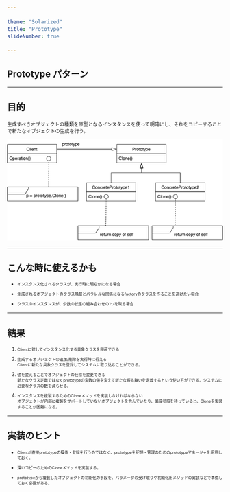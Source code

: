 ```yaml
---

theme: "Solarized"
title: "Prototype"
slideNumber: true

---
```

<style type="text/css"> p,li { font-size:0.8em;text-align:left; }
</style>

## Prototype パターン

---

## 目的

生成すべきオブジェクトの種類を原型となるインスタンスを使って明確にし、それをコピーすることで新たなオブジェクトの生成を行う。

<img src="./Images/Prototype.png" alt="class_diagram" style="border:none; box-shadow:none;">

---

## こんな時に使えるかも

- インスタンス化されるクラスが、実行時に明らかになる場合

- 生成されるオブジェクトのクラス階層とパラレルな関係になるfactoryのクラスを作ることを避けたい場合

- クラスのインスタンスが、少数の状態の組み合わせの1つを取る場合

---

## 結果

1. Clientに対してインスタンス化する具象クラスを隠蔽できる

2. 生成するオブジェクトの追加/削除を実行時に行える<br>
Clientに新たな具象クラスを登録してシステムに取り込むことができる。

3. 値を変えることでオブジェクトの仕様を変更できる<br>
新たなクラス定義ではなくprototypeの変数の値を変えて新たな振る舞いを定義するという使い方ができる。システムに必要なクラスの数を減らせる。

4. インスタンスを複製するためのCloneメソッドを実装しなければならない<br>
オブジェクトが内部に複製をサポートしていないオブジェクトを含んでいたり、循環参照を持っていると、Cloneを実装することが困難になる。

---

## 実装のヒント

- Clientが直接prototypeの操作・登録を行うのではなく、prototypeを記憶・管理のためのprototypeマネージャを用意しておく。

- 深いコピーのためのCloneメソッドを実装する。

- prototypeから複製したオブジェクトの初期化の手段を、パラメータの受け取りや初期化用メソッドの実装などで準備しておく必要がある。